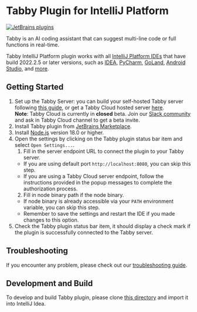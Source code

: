 # Tabby Plugin for IntelliJ Platform
[![JetBrains plugins](https://img.shields.io/jetbrains/plugin/d/22379-tabby)](https://plugins.jetbrains.com/plugin/22379-tabby)

Tabby is an AI coding assistant that can suggest multi-line code or full functions in real-time.

Tabby IntelliJ Platform plugin works with all [IntelliJ Platform IDEs](https://plugins.jetbrains.com/docs/intellij/intellij-platform.html#ides-based-on-the-intellij-platform) that have build 2022.2.5 or later versions, such as [IDEA](https://www.jetbrains.com/idea/), [PyCharm](https://www.jetbrains.com/pycharm/), [GoLand](https://www.jetbrains.com/go/), [Android Studio](https://developer.android.com/studio), and [more](https://plugins.jetbrains.com/docs/intellij/intellij-platform.html#ides-based-on-the-intellij-platform).

## Getting Started

1. Set up the Tabby Server: you can build your self-hosted Tabby server following [this guide](https://tabby.tabbyml.com/docs/installation/), or get a Tabby Cloud hosted server [here](https://app.tabbyml.com).  
  **Note**: Tabby Cloud is currently in **closed** beta. Join our [Slack community](https://join.slack.com/t/tabbycommunity/shared_invite/zt-1xeiddizp-bciR2RtFTaJ37RBxr8VxpA) and ask in Tabby Cloud channel to get a beta invite.
2. Install Tabby plugin from [JetBrains Marketplace](https://plugins.jetbrains.com/plugin/22379-tabby).
3. Install [Node.js](https://nodejs.org/en/download/) version 18.0 or higher.
4. Open the settings by clicking on the Tabby plugin status bar item and select `Open Settings...`.
   1. Fill in the server endpoint URL to connect the plugin to your Tabby server.  
     * If you are using default port `http://localhost:8080`, you can skip this step.  
     * If you are using a Tabby Cloud server endpoint, follow the instructions provided in the popup messages to complete the authorization process. 
   2. Fill in node binary path if the node binary.
     * If node binary is already accessible via your `PATH` environment variable, you can skip this step.
     * Remember to save the settings and restart the IDE if you made changes to this option.
5. Check the Tabby plugin status bar item, it should display a check mark if the plugin is successfully connected to the Tabby server. 

## Troubleshooting

If you encounter any problem, please check out our [troubleshooting guide](https://tabby.tabbyml.com/docs/extensions/troubleshooting).

## Development and Build

To develop and build Tabby plugin, please clone [this directory](https://github.com/TabbyML/tabby/tree/main/clients/intellij) and import it into IntelliJ Idea.

